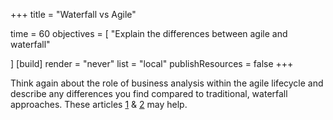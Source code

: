 +++
title = "Waterfall vs Agile"

time = 60
objectives = [
    "Explain the differences between agile and waterfall"

]
[build]
  render = "never"
  list = "local"
  publishResources = false
+++

Think again about the role of business analysis within the agile lifecycle and describe any differences you find compared to traditional, waterfall approaches. These articles [1](https://www.agilealliance.org/wp-content/uploads/2016/09/What-Does-a-BA-Do-on-an-Agile-Project.pdf) & [2](https://re-magazine.ireb.org/articles/the-business-case-for-agile-business-analysis) may help.


